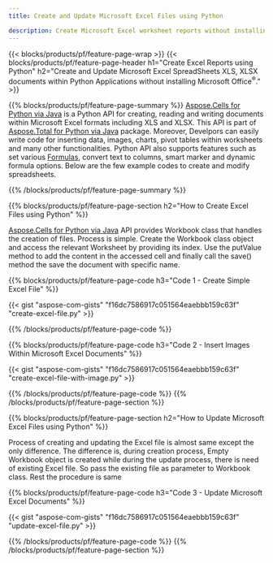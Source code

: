 ```yaml
---
title: Create and Update Microsoft Excel Files using Python 

description: Create Microsoft Excel worksheet reports without installing Microsoft Office 
---
```


{{< blocks/products/pf/feature-page-wrap >}}
{{< blocks/products/pf/feature-page-header h1="Create Excel Reports using Python" h2="Create and Update Microsoft Excel SpreadSheets XLS, XLSX documents within Python Applications without installing Microsoft Office<sup>&reg;</sup>." >}}

{{% blocks/products/pf/feature-page-summary %}}
[Aspose.Cells for Python via Java](https://products.aspose.com/cells/python-java/) is a Python API for creating, reading and writing documents within Microsoft Excel formats including XLS and XLSX. This API is part of [Aspose.Total for Python via Java](https://products.aspose.com/total/python-java/) package. Moreover, Develpors can easily write code for inserting data, images, charts, pivot tables within worksheets and many other functionalities. Python API also supports features such as set various [Formulas](https://docs.aspose.com/cells/python-java/supported-formula-functions/), convert text to columns, smart marker and dynamic formula options. Below are the few example codes to create and modify spreadsheets.

{{% /blocks/products/pf/feature-page-summary  %}}

{{% blocks/products/pf/feature-page-section  h2="How to Create Excel Files using Python" %}}

[Aspose.Cells for Python via Java](https://products.aspose.com/cells/python-java/) API provides Workbook class that handles the creation of files. Process is simple. Create the Workbook class object and access the relevant Worksheet by providing its index. Use the putValue method to add the content in the accessed cell and finally call the save() method the save the document with specific name.

{{% blocks/products/pf/feature-page-code h3="Code 1 - Create Simple Excel File" %}}

{{< gist "aspose-com-gists" "f16dc7586917c051564eaebbb159c63f" "create-excel-file.py" >}}

{{% /blocks/products/pf/feature-page-code  %}}

{{% blocks/products/pf/feature-page-code h3="Code 2 - Insert Images Within Microsoft Excel Documents" %}}

{{< gist "aspose-com-gists" "f16dc7586917c051564eaebbb159c63f" "create-excel-file-with-image.py" >}}

{{% /blocks/products/pf/feature-page-code  %}}
{{% /blocks/products/pf/feature-page-section %}}

{{% blocks/products/pf/feature-page-section  h2="How to Update Microsoft Excel Files using Python" %}}

Process of creating and updating the Excel file is almost same except the only difference. The difference is, during creation process, Empty Workbook object is created while during the update process, there is need of existing Excel file. So pass the existing file as parameter to Workbook class. Rest the procedure is same

{{% blocks/products/pf/feature-page-code h3="Code 3 - Update Microsoft Excel Documents" %}}

{{< gist "aspose-com-gists" "f16dc7586917c051564eaebbb159c63f" "update-excel-file.py" >}}

{{% /blocks/products/pf/feature-page-code  %}}
{{% /blocks/products/pf/feature-page-section %}}